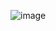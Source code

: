 
![image](https://github.com/Makarand-sdw/My_Stuff/assets/132384262/affdbc6f-a8b7-4754-bcd4-c0b9daa630e4)

